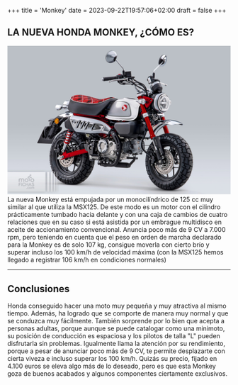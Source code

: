 +++
title = 'Monkey'
date = 2023-09-22T19:57:06+02:00
draft = false
+++

## LA NUEVA HONDA MONKEY, ¿CÓMO ES?
![moto monkey](/static/images/monkey.jpg)
La nueva Monkey está empujada por un monocilíndrico de 125 cc muy similar al que utiliza la MSX125. De este modo es un motor con el cilindro prácticamente tumbado hacia delante y con una caja de cambios de cuatro relaciones que en su caso si está asistida por un embrague multidisco en aceite de accionamiento convencional. Anuncia poco más de 9 CV a 7.000 rpm, pero teniendo en cuenta que el peso en orden de marcha declarado para la Monkey es de solo 107 kg, consigue moverla con cierto brío y superar incluso los 100 km/h de velocidad máxima (con la MSX125 hemos llegado a registrar 106 km/h en condiciones normales)

---

## Conclusiones
Honda conseguido hacer una moto muy pequeña y muy atractiva al mismo tiempo. Además, ha logrado que se comporte de manera muy normal y que se conduzca muy fácilmente. También sorprende por lo bien que acepta a personas adultas, porque aunque se puede catalogar como una minimoto, su posición de conducción es espaciosa y los pilotos de talla "L" pueden disfrutarla sin problemas. Igualmente llama la atención por su rendimiento, porque a pesar de anunciar poco más de 9 CV, te permite desplazarte con cierta viveza e incluso superar los 100 km/h. Quizás su precio, fijado en 4.100 euros se eleva algo más de lo deseado, pero es que esta Monkey goza de buenos acabados y algunos componentes ciertamente exclusivos.

